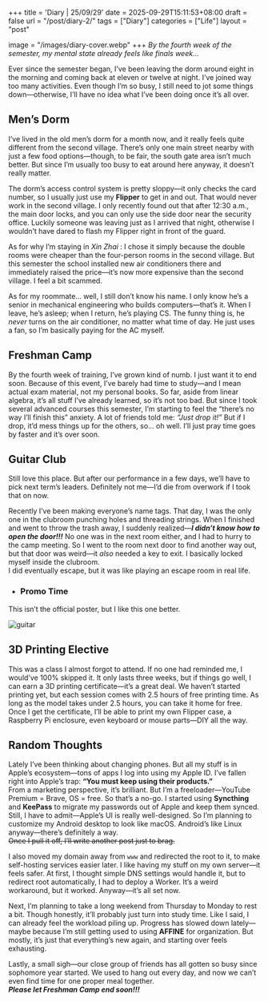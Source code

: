 +++
title = 'Diary | 25/09/29'
date = 2025-09-29T15:11:53+08:00
draft = false
url = "/post/diary-2/"
tags = ["Diary"]
categories = ["Life"]
layout = "post"


image = "/images/diary-cover.webp"
+++
*By the fourth week of the semester, my mental state already feels like finals week...*
<!--more-->

Ever since the semester began, I’ve been leaving the dorm around eight in the morning and coming back at eleven or twelve at night. I’ve joined way too many activities. Even though I’m so busy, I still need to jot some things down—otherwise, I’ll have no idea what I’ve been doing once it’s all over.

## Men’s Dorm  
I’ve lived in the old men’s dorm for a month now, and it really feels quite different from the second village. There’s only one main street nearby with just a few food options—though, to be fair, the south gate area isn’t much better. But since I’m usually too busy to eat around here anyway, it doesn’t really matter.  

The dorm’s access control system is pretty sloppy—it only checks the card number, so I usually just use my **Flipper** to get in and out. That would never work in the second village. I only recently found out that after 12:30 a.m., the main door locks, and you can only use the side door near the security office. Luckily someone was leaving just as I arrived that night, otherwise I wouldn’t have dared to flash my Flipper right in front of the guard.  

As for why I’m staying in *Xin Zhai* : I chose it simply because the double rooms were cheaper than the four-person rooms in the second village. But this semester the school installed new air conditioners there and immediately raised the price—it’s now more expensive than the second village. I feel a bit scammed.  

As for my roommate… well, I still don’t know his name. I only know he’s a senior in mechanical engineering who builds computers—that’s it. When I leave, he’s asleep; when I return, he’s playing CS. The funny thing is, he *never* turns on the air conditioner, no matter what time of day. He just uses a fan, so I’m basically paying for the AC myself.

## Freshman Camp  
By the fourth week of training, I’ve grown kind of numb. I just want it to end soon. Because of this event, I’ve barely had time to study—and I mean actual exam material, not my personal books. So far, aside from linear algebra, it’s all stuff I’ve already learned, so it’s not too bad. But since I took several advanced courses this semester, I’m starting to feel the “there’s no way I’ll finish this” anxiety. A lot of friends told me: *“Just drop it!”*   But if I drop, it’d mess things up for the others, so… oh well. I’ll just pray time goes by faster and it’s over soon.

## Guitar Club  
Still love this place. But after our performance in a few days, we’ll have to pick next term’s leaders. Definitely not me—I’d die from overwork if I took that on now. 
 
Recently I’ve been making everyone’s name tags. That day, I was the only one in the clubroom punching holes and threading strings. When I finished and went to throw the trash away, I suddenly realized—***I didn’t know how to open the door!!!*** No one was in the next room either, and I had to hurry to the camp meeting. So I went to the room next door to find another way out, but that door was weird—it *also* needed a key to exit. I basically locked myself inside the clubroom.  
I did eventually escape, but it was like playing an escape room in real life.

- ### **Promo Time**  
This isn’t the official poster, but I like this one better.

![guitar](/images/2025/9/diary-25-09-29/guitarpost.webp)  

## 3D Printing Elective  
This was a class I almost forgot to attend. If no one had reminded me, I would’ve 100% skipped it. It only lasts three weeks, but if things go well, I can earn a 3D printing certificate—it’s a great deal. We haven’t started printing yet, but each session comes with 2.5 hours of free printing time. As long as the model takes under 2.5 hours, you can take it home for free.  
Once I get the certificate, I’ll be able to print my own Flipper case, a Raspberry Pi enclosure, even keyboard or mouse parts—DIY all the way.

## Random Thoughts  
Lately I’ve been thinking about changing phones. But all my stuff is in Apple’s ecosystem—tons of apps I log into using my Apple ID. I’ve fallen right into Apple’s trap: **“You must keep using their products.”**  
From a marketing perspective, it’s brilliant. But I’m a freeloader—YouTube Premium = Brave, OS = free. So that’s a no-go. I started using **Syncthing** and **KeePass** to migrate my passwords out of Apple and keep them synced. Still, I have to admit—Apple’s UI is really well-designed. So I’m planning to customize my Android desktop to look like macOS. Android’s like Linux anyway—there’s definitely a way.  
~~Once I pull it off, I’ll write another post just to brag.~~

I also moved my domain away from `www` and redirected the root to it, to make self-hosting services easier later. I like having my stuff on my own server—it feels safer. At first, I thought simple DNS settings would handle it, but to redirect root automatically, I had to deploy a Worker. It’s a weird workaround, but it worked. Anyway—it’s all set now.

Next, I’m planning to take a long weekend from Thursday to Monday to rest a bit. Though honestly, it’ll probably just turn into study time. Like I said, I can already feel the workload piling up. Progress has slowed down lately—maybe because I’m still getting used to using **AFFINE** for organization. But mostly, it’s just that everything’s new again, and starting over feels exhausting.

Lastly, a small sigh—our close group of friends has all gotten so busy since sophomore year started. We used to hang out every day, and now we can’t even find time for one proper meal together.  
***Please let Freshman Camp end soon!!!***
